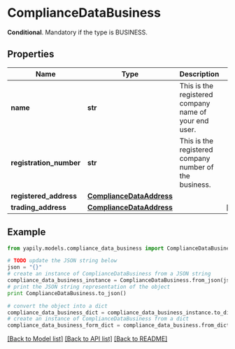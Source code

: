 # ComplianceDataBusiness

__Conditional__. Mandatory if the type is BUSINESS.

## Properties
Name | Type | Description | Notes
------------ | ------------- | ------------- | -------------
**name** | **str** | This is the registered company name of your end user. | 
**registration_number** | **str** | This is the registered company number of the business. | 
**registered_address** | [**ComplianceDataAddress**](ComplianceDataAddress.md) |  | 
**trading_address** | [**ComplianceDataAddress**](ComplianceDataAddress.md) |  | [optional] 

## Example

```python
from yapily.models.compliance_data_business import ComplianceDataBusiness

# TODO update the JSON string below
json = "{}"
# create an instance of ComplianceDataBusiness from a JSON string
compliance_data_business_instance = ComplianceDataBusiness.from_json(json)
# print the JSON string representation of the object
print ComplianceDataBusiness.to_json()

# convert the object into a dict
compliance_data_business_dict = compliance_data_business_instance.to_dict()
# create an instance of ComplianceDataBusiness from a dict
compliance_data_business_form_dict = compliance_data_business.from_dict(compliance_data_business_dict)
```
[[Back to Model list]](../README.md#documentation-for-models) [[Back to API list]](../README.md#documentation-for-api-endpoints) [[Back to README]](../README.md)


